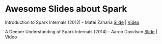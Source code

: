 # Awesome Slides about Spark
Introduction to Spark Internals (2012) - Matei Zaharia
[Slide](2012-Intro-to-Spark-Internals-MateiZ.pdf) | [Video](https://www.youtube.com/watch?v=49Hr5xZyTEA&t=2326s)

A Deeper Understanding of Spark Internals (2014) - Aaron Davidson
[Slide](2014-A-Deeper-Understanding-of-Spark-Internals-Aaron-Davidson.pdf) | [Video](https://www.youtube.com/watch?v=dmL0N3qfSc8)



